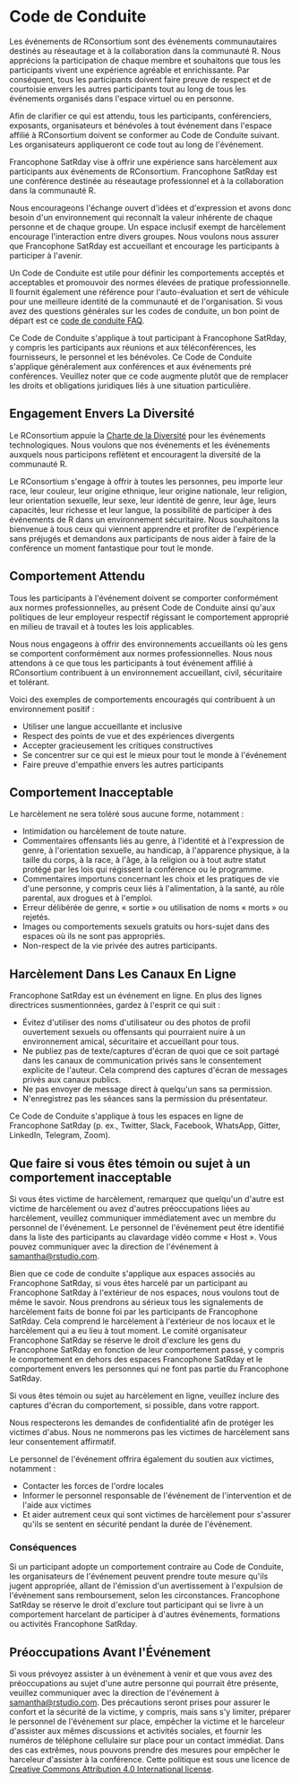 # Code de Conduite

Les événements de RConsortium sont des événements communautaires destinés au réseautage et à la collaboration dans la communauté R. Nous apprécions la participation de chaque membre et souhaitons que tous les participants vivent une expérience agréable et enrichissante. Par conséquent, tous les participants doivent faire preuve de respect et de courtoisie envers les autres participants tout au long de tous les événements organisés dans l'espace virtuel ou en personne.

Afin de clarifier ce qui est attendu, tous les participants, conférenciers, exposants, organisateurs et bénévoles à tout événement dans l'espace affilié à RConsortium doivent se conformer au Code de Conduite suivant. Les organisateurs appliqueront ce code tout au long de l'événement.

Francophone SatRday vise à offrir une expérience sans harcèlement aux participants aux événements de RConsortium. Francophone SatRday est une conférence destinée au réseautage professionnel et à la collaboration dans la communauté R.

Nous encourageons l'échange ouvert d'idées et d'expression et avons donc besoin d'un environnement qui reconnaît la valeur inhérente de chaque personne et de chaque groupe. Un espace inclusif exempt de harcèlement encourage l'interaction entre divers groupes. Nous voulons nous assurer que Francophone SatRday est accueillant et encourage les participants à participer à l'avenir.

Un Code de Conduite est utile pour définir les comportements acceptés et acceptables et promouvoir des normes élevées de pratique professionnelle. Il fournit également une référence pour l'auto-évaluation et sert de véhicule pour une meilleure identité de la communauté et de l'organisation. Si vous avez des questions générales sur les codes de conduite, un bon point de départ est ce [code de conduite FAQ](https://www.ashedryden.com/blog/codes-of-conduct-101-faq#cocfaq).

Ce Code de Conduite s'applique à tout participant à Francophone SatRday, y compris les participants aux réunions et aux téléconférences, les fournisseurs, le personnel et les bénévoles. Ce Code de Conduite s'applique généralement aux conférences et aux événements pré conférences. Veuillez noter que ce code augmente plutôt que de remplacer les droits et obligations juridiques liés à une situation particulière.

## Engagement Envers La Diversité

Le RConsortium appuie la [Charte de la Diversité](http://diversitycharter.org/) pour les événements technologiques. Nous voulons que nos événements et les événements auxquels nous participons reflètent et encouragent la diversité de la communauté R.

Le RConsortium s'engage à offrir à toutes les personnes, peu importe leur race, leur couleur, leur origine ethnique, leur origine nationale, leur religion, leur orientation sexuelle, leur sexe, leur identité de genre, leur âge, leurs capacités, leur richesse et leur langue, la possibilité de participer à des événements de R dans un environnement sécuritaire. Nous souhaitons la bienvenue à tous ceux qui viennent apprendre et profiter de l'expérience sans préjugés et demandons aux participants de nous aider à faire de la conférence un moment fantastique pour tout le monde.

## Comportement Attendu

Tous les participants à l'événement doivent se comporter conformément aux normes professionnelles, au présent Code de Conduite ainsi qu'aux politiques de leur employeur respectif régissant le comportement approprié en milieu de travail et à toutes les lois applicables.

Nous nous engageons à offrir des environnements accueillants où les gens se comportent conformément aux normes professionnelles. Nous nous attendons à ce que tous les participants à tout événement affilié à RConsortium contribuent à un environnement accueillant, civil, sécuritaire et tolérant.

Voici des exemples de comportements encouragés qui contribuent à un environnement positif :

-   Utiliser une langue accueillante et inclusive
-   Respect des points de vue et des expériences divergents
-   Accepter gracieusement les critiques constructives
-   Se concentrer sur ce qui est le mieux pour tout le monde à l'événement
-   Faire preuve d'empathie envers les autres participants

## Comportement Inacceptable

Le harcèlement ne sera toléré sous aucune forme, notamment :

-   Intimidation ou harcèlement de toute nature.
-   Commentaires offensants liés au genre, à l'identité et à l'expression de genre, à l'orientation sexuelle, au handicap, à l'apparence physique, à la taille du corps, à la race, à l'âge, à la religion ou à tout autre statut protégé par les lois qui régissent la conférence ou le programme.
-   Commentaires importuns concernant les choix et les pratiques de vie d'une personne, y compris ceux liés à l'alimentation, à la santé, au rôle parental, aux drogues et à l'emploi.
-   Erreur délibérée de genre, « sortie » ou utilisation de noms « morts » ou rejetés.
-   Images ou comportements sexuels gratuits ou hors-sujet dans des espaces où ils ne sont pas appropriés.
-   Non-respect de la vie privée des autres participants.

## Harcèlement Dans Les Canaux En Ligne

Francophone SatRday est un événement en ligne. En plus des lignes directrices susmentionnées, gardez à l'esprit ce qui suit :

-   Évitez d'utiliser des noms d'utilisateur ou des photos de profil ouvertement sexuels ou offensants qui pourraient nuire à un environnement amical, sécuritaire et accueillant pour tous.
-   Ne publiez pas de texte/captures d'écran de quoi que ce soit partagé dans les canaux de communication privés sans le consentement explicite de l'auteur. Cela comprend des captures d'écran de messages privés aux canaux publics.
-   Ne pas envoyer de message direct à quelqu'un sans sa permission.
-   N'enregistrez pas les séances sans la permission du présentateur.

Ce Code de Conduite s'applique à tous les espaces en ligne de Francophone SatRday (p. ex., Twitter, Slack, Facebook, WhatsApp, Gitter, LinkedIn, Telegram, Zoom).

## Que faire si vous êtes témoin ou sujet à un comportement inacceptable

Si vous êtes victime de harcèlement, remarquez que quelqu'un d'autre est victime de harcèlement ou avez d'autres préoccupations liées au harcèlement, veuillez communiquer immédiatement avec un membre du personnel de l'événement. Le personnel de l'événement peut être identifié dans la liste des participants au clavardage vidéo comme « Host ». Vous pouvez communiquer avec la direction de l'événement à [samantha\@rstudio.com](mailto:samantha@rstudio.com).

Bien que ce code de conduite s'applique aux espaces associés au Francophone SatRday, si vous êtes harcelé par un participant au Francophone SatRday à l'extérieur de nos espaces, nous voulons tout de même le savoir. Nous prendrons au sérieux tous les signalements de harcèlement faits de bonne foi par les participants de Francophone SatRday. Cela comprend le harcèlement à l'extérieur de nos locaux et le harcèlement qui a eu lieu à tout moment. Le comité organisateur Francophone SatRday se réserve le droit d'exclure les gens du Francophone SatRday en fonction de leur comportement passé, y compris le comportement en dehors des espaces Francophone SatRday et le comportement envers les personnes qui ne font pas partie du Francophone SatRday.

Si vous êtes témoin ou sujet au harcèlement en ligne, veuillez inclure des captures d'écran du comportement, si possible, dans votre rapport.

Nous respecterons les demandes de confidentialité afin de protéger les victimes d'abus. Nous ne nommerons pas les victimes de harcèlement sans leur consentement affirmatif.

Le personnel de l'événement offrira également du soutien aux victimes, notamment :

-   Contacter les forces de l'ordre locales
-   Informer le personnel responsable de l'événement de l'intervention et de l'aide aux victimes
-   Et aider autrement ceux qui sont victimes de harcèlement pour s'assurer qu'ils se sentent en sécurité pendant la durée de l'événement.

### Conséquences

Si un participant adopte un comportement contraire au Code de Conduite, les organisateurs de l'événement peuvent prendre toute mesure qu'ils jugent appropriée, allant de l'émission d'un avertissement à l'expulsion de l'événement sans remboursement, selon les circonstances. Francophone SatRday se réserve le droit d'exclure tout participant qui se livre à un comportement harcelant de participer à d'autres événements, formations ou activités Francophone SatRday.

## Préoccupations Avant l'Événement

Si vous prévoyez assister à un événement à venir et que vous avez des préoccupations au sujet d'une autre personne qui pourrait être présente, veuillez communiquer avec la direction de l'événement à [samantha\@rstudio.com](mailto:samantha@rstudio.com). Des précautions seront prises pour assurer le confort et la sécurité de la victime, y compris, mais sans s'y limiter, préparer le personnel de l'événement sur place, empêcher la victime et le harceleur d'assister aux mêmes discussions et activités sociales, et fournir les numéros de téléphone cellulaire sur place pour un contact immédiat. Dans des cas extrêmes, nous pouvons prendre des mesures pour empêcher le harceleur d'assister à la conférence. Cette politique est sous une licence de [Creative Commons Attribution 4.0 International license](https://creativecommons.org/licenses/by/4.0/).
